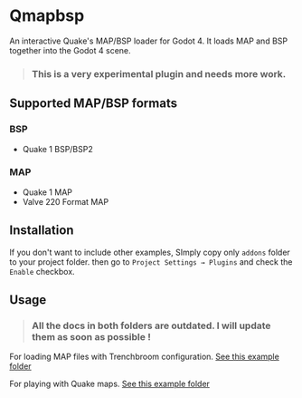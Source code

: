 # Qmapbsp
An interactive Quake's MAP/BSP loader for Godot 4. It loads MAP and BSP together into the Godot 4 scene.

> ### This is a very experimental plugin and needs more work.

## Supported MAP/BSP formats
### BSP
- Quake 1 BSP/BSP2
### MAP
- Quake 1 MAP
- Valve 220 Format MAP

## Installation
If you don't want to include other examples, SImply copy only `addons` folder to your project folder. then go to `Project Settings → Plugins` and check the `Enable` checkbox.

## Usage
> ### All the docs in both folders are outdated. I will update them as soon as possible !
For loading MAP files with Trenchbroom configuration. [See this example folder](https://github.com/gongpha/gdQmapbsp/tree/master/trenchbroom_example)

For playing with Quake maps. [See this example folder](https://github.com/gongpha/gdQmapbsp/tree/master/quake1_example)
